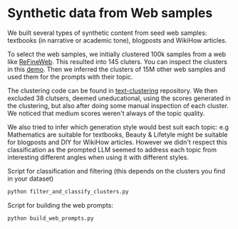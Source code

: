 # Synthetic data from Web samples

We built several types of synthetic content from seed web samples: textbooks (in narrative or academic tone), blogposts and WikiHow articles.

To select the web samples, we initially clustered 100k samples from a web  like [ReFineWeb](https://huggingface.co/datasets/tiiuae/falcon-refinedweb). This resulted into 145 cluters. You can inspect the clusters in this [demo](https://huggingface.co/spaces/HuggingFaceTB/inspect_clusters_free_topics). Then we inferred the clusters of 15M other web samples and used them for the prompts with their topic.

The clustering code can be found in [text-clustering](https://github.com/huggingface/text-clustering?tab=readme-ov-file#cosmopedia-experiments-clustering-of-web-samples-and-topic-labeling) repository. We then excluded 38 clutsers, deemed uneducational, using the scores generated in the clustering, but also after doing some manual inspection of each cluster. We noticed that medium scores weren't always of the topic quality. 

We also tried to infer which generation style would best suit each topic: e.g Mathematics are suitable for textbooks, Beauty & Lifetyle might be suitable for blogposts and DIY for WikiHow articles. However we didn't respect this classification as the prompted LLM seemed to address each topic from interesting different angles when using it with different styles.

Script for classification and filtering (this depends on the clusters you find in your dataset)
```bash
python filter_and_classify_clusters.py
```

Script for building the web prompts:
```bash
python build_web_prompts.py
```
